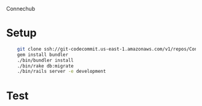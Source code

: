 Connechub

# Setup

```bash
    git clone ssh://git-codecommit.us-east-1.amazonaws.com/v1/repos/ConnecHub
    gem install bundler
    ./bin/bundler install
    ./bin/rake db:migrate
    ./bin/rails server -e development
```

# Test

```bash
    
```
